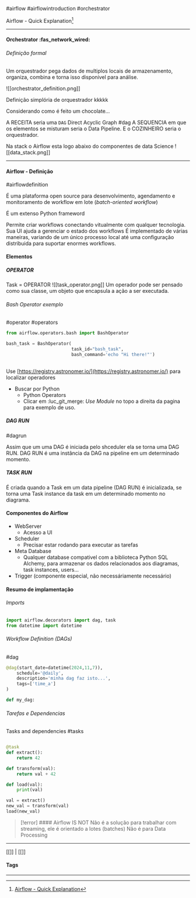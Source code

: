 
#airflow #airflowintroduction #orchestrator

Airflow - Quick Explanation[^1]
***

#### Orchestrator :fas_network_wired: 

###### Definição formal
Um orquestrador pega dados de multiplos locais de armazenamento, organiza, combina e torna isso disponivel para análise.

![[orchestrator_definition.png]]


Definição simplória de orquestrador kkkkk

Considerando como é feito um chocolate...

A RECEITA seria uma `DAG` Direct Acyclic Graph #dag 
A SEQUENCIA em que os elementos se misturam seria o Data Pipeline.
E o COZINHEIRO seria o orquestrador.


Na stack  o Airflow esta logo abaixo do componentes de data Science
![[data_stack.png]]

***
#### Airflow - Definição 
#airflowdefinition

É uma plataforma open source para desenvolvimento, agendamento e monitoramento de workflow em lote (_batch-oriented workflow_)

É um extenso Python frameword

Permite criar workflows conectando vitualmente com qualquer tecnologia.
Sua UI ajuda a gerenciar o estado dos workflows
É implementado de várias maneiras, variando de um único processo local até uma configuração distribuida para suportar enormes workflows.

#### Elementos

##### OPERATOR

Task = OPERATOR
![[task_operator.png]]
 Um operador pode ser pensado como sua classe, um objeto que encapsula a ação a ser executada.

###### Bash Operator exemplo
#operator #operators 

```python
from airflow.operators.bash import BashOperator

bash_task = BashOperator(
						 task_id="bash_task",
						 bash_command='echo "Hi there!"')
						 
```

Use [https://registry.astronomer.io/](https://registry.astronomer.io/) para localizar operadores
- Buscar por Python
	- Python Operators
	- Clicar em :luc_git_merge: _Use Module_ no topo a direita da pagina para exemplo de uso.



##### DAG RUN
#dagrun

Assim que um uma DAG é iniciada pelo shceduler ela se torna uma DAG RUN.
DAG RUN é uma instância da DAG na pipeline em um determinado momento.

##### TASK RUN

É criada quando a Task em um data pipeline (DAG RUN) é inicializada, se torna uma Task instance da task em um determinado momento no diagrama.



#### Componentes do Airflow

- WebServer
	- Acesso a UI
- Scheduler
	- Precisar estar rodando para executar as tarefas
- Meta Database
	- Qualquer database compativel com a biblioteca Python SQL Alchemy, para armazenar os dados relacionados aos diagramas, task instances, users...
- Trigger (componente especial, não necessáriamente necessário)





#### Resumo de implamentação

###### Imports
```python
import airflow.decorators import dag, task
from datetime import datetime
```

###### Workflow Definition (DAGs)
#dag
```python
@dag(start_date=datetime(2024,11,7)),
    schedule='@daily',
    description='minha dag faz isto...',
    tags=['time_a']
)

def my_dag:
```

###### Tarefas e Dependencias
Tasks and dependencies
#tasks 

```python

@task
def extract():
    return 42

def transform(val):
	return val + 42

def load(val):
    print(val)

val = extract()
new_val = transform(val)
load(new_val)

```



>[!error] ####  Airflow IS NOT
>Não é a solução para trabalhar com streaming, ele é orientado a lotes (batches)
>Não é para Data Processing


***
[[]] | [[]]
#### Tags
***
[^1]: [Airflow - Quick Explanation](https://www.youtube.com/watch?v=CGxxVj13sOs)
